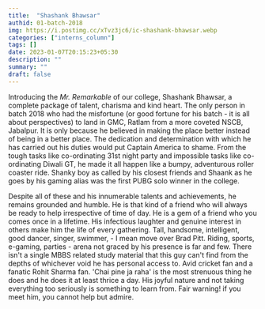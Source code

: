 ```yaml
---
title:  "Shashank Bhawsar"
authid: 01-batch-2018
img: https://i.postimg.cc/xTvz3jc6/ic-shashank-bhawsar.webp
categories: ["interns_column"]
tags: []
date: 2023-01-07T20:15:23+05:30
description: ""
summary: ""
draft: false
---
```


Introducing the *Mr. Remarkable* of our college, Shashank Bhawsar, a complete package of talent, charisma and kind heart. The only person in batch 2018 who had the misfortune (or good fortune for his batch - it is all about perspectives) to land in GMC, Ratlam from a more coveted NSCB, Jabalpur. It is only because he believed in making the place better instead of being in a better place. The dedication and determination with which he has carried out his duties would put Captain America to shame. From the tough tasks like co-ordinating 31st night party and impossible tasks like co-ordinating Diwali GT, he made it all happen like a bumpy, adventurous roller coaster ride. Shanky boy as called by his closest friends and Shaank as he goes by his gaming alias was the first PUBG solo winner in the college.

Despite all of these and his innumerable talents and achievements, he remains grounded and humble. He is that kind of a friend who will always be ready to help irrespective of time of day. He is a gem of a friend who you comes once in a lifetime. His infectious laughter and genuine interest in others make him the life of every gathering. Tall, handsome, intelligent, good dancer, singer, swimmer, - I mean move over Brad Pitt.  Riding, sports, e-gaming, parties - arena not graced by his presence is far and few. There isn't a single MBBS related study material that this guy can't find from the depths of whichever void he has personal access to. Avid cricket fan and a fanatic Rohit Sharma fan. 'Chai pine ja raha' is the most strenuous thing he does and he does it at least thrice a day. His joyful nature and not taking everything too seriously is something to learn from. Fair warning! if you meet him, you cannot help but admire. 